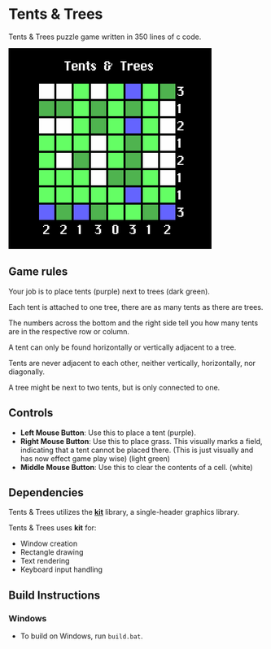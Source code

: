 # Tents & Trees

Tents & Trees puzzle game written in 350 lines of c code.

![](readme/Tents_N_Trees.png)

## Game rules
Your job is to place tents (purple) next to trees (dark green).

Each tent is attached to one tree, there are as many tents as there are trees.

The numbers across the bottom and the right side tell you how many tents are in the respective row or column.

A tent can only be found horizontally or vertically adjacent to a tree.

Tents are never adjacent to each other, neither vertically, horizontally, nor diagonally.

A tree might be next to two tents, but is only connected to one.

## Controls
- **Left Mouse Button**: Use this to place a tent (purple).
- **Right Mouse Button**: Use this to place grass. This visually marks a field, indicating that a tent cannot be placed there. (This is just visually and has now effect game play wise) (light green)
- **Middle Mouse Button**: Use this to clear the contents of a cell. (white)

## Dependencies

Tents & Trees utilizes the **[kit](https://github.com/rxi/kit)** library, a
single-header graphics library.

Tents & Trees uses **kit** for:

- Window creation
- Rectangle drawing
- Text rendering
- Keyboard input handling

## Build Instructions

### Windows

- To build on Windows, run `build.bat`.
